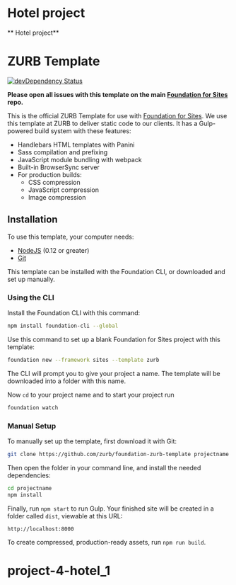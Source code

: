 # Hotel project
** Hotel project**

# ZURB Template

[![devDependency Status](https://david-dm.org/zurb/foundation-zurb-template/dev-status.svg)](https://david-dm.org/zurb/foundation-zurb-template#info=devDependencies)

**Please open all issues with this template on the main [Foundation for Sites](https://github.com/zurb/foundation-sites/issues) repo.**

This is the official ZURB Template for use with [Foundation for Sites](http://foundation.zurb.com/sites). We use this template at ZURB to deliver static code to our clients. It has a Gulp-powered build system with these features:

- Handlebars HTML templates with Panini
- Sass compilation and prefixing
- JavaScript module bundling with webpack
- Built-in BrowserSync server
- For production builds:
  - CSS compression
  - JavaScript compression
  - Image compression

## Installation

To use this template, your computer needs:

- [NodeJS](https://nodejs.org/en/) (0.12 or greater)
- [Git](https://git-scm.com/)

This template can be installed with the Foundation CLI, or downloaded and set up manually.

### Using the CLI

Install the Foundation CLI with this command:

```bash
npm install foundation-cli --global
```

Use this command to set up a blank Foundation for Sites project with this template:

```bash
foundation new --framework sites --template zurb
```

The CLI will prompt you to give your project a name. The template will be downloaded into a folder with this name.

Now `cd` to your project name and to start your project run 

```bash
foundation watch
```

### Manual Setup

To manually set up the template, first download it with Git:

```bash
git clone https://github.com/zurb/foundation-zurb-template projectname
```

Then open the folder in your command line, and install the needed dependencies:

```bash
cd projectname
npm install
```

Finally, run `npm start` to run Gulp. Your finished site will be created in a folder called `dist`, viewable at this URL:

```
http://localhost:8000
```

To create compressed, production-ready assets, run `npm run build`.
# project-4-hotel_1
